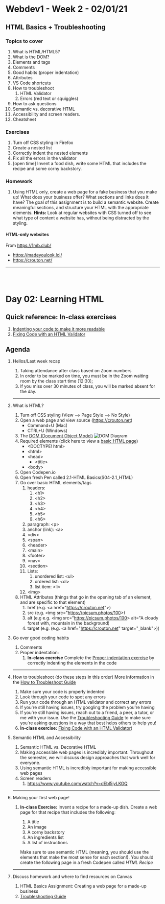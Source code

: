 # Webdev1 - Week 2 - 02/01/21
## HTML Basics + Troubleshooting

### Topics to cover
1. What is HTML/HTML5?
1. What is the DOM?
1. Elements and tags
1. Comments
1. Good habits (proper indentation)
1. Attributes
1. VS Code shortcuts
1. How to troubleshoot
    1. HTML Validator
    1. Errors (red text or squiggles)
1. How to ask questions
1. Semantic vs. decorative HTML
1. Accessibility and screen readers.
1. Cheatsheet

### Exercises
1. Turn off CSS styling in Firefox
1. Create a nested list
1. Correctly indent the nested elements
1. Fix all the errors in the validator
1. [open time] Invent a food dish, write some HTML that includes the recipe and some corny backstory.

### Homework
1. Using HTML only, create a web page for a fake business that you make up! What does your business offer? What sections and links does it have? The goal of this assignment is to build a semantic website. Create meaningful sections, and structure your HTML with the appropriate elements.
**Hints:** Look at regular websites with CSS turned off to see what type of content a website has, without being distracted by the styling.



#### HTML-only websites
From https://1mb.club/
* https://madeyoulook.lol/
* https://crouton.net/
___
<br>
<br>

# Day 02: Learning HTML

## Quick reference: In-class exercises
1. [Indenting your code to make it more readable](indentation)
2. [Fixing Code with an HTML Validator](html_validator)

## Agenda
1. Hellos/Last week recap
    1. Taking attendance after class based on Zoom numbers
    1. In order to be marked on time, you must be in the Zoom waiting room by the class start time (12:30);
    1. If you miss over 30 minutes of class, you will be marked absent for the day.
    ---
    
1. What is HTML?
    1. Turn off CSS styling (View --> Page Style --> No Style)
    1. Open a web page and view source (https://crouton.net)
        * Command+U (Mac)
        * CTRL+U (Windows)
    1. The [DOM (Document Object Model)](https://developer.mozilla.org/en-US/docs/Web/API/Document_Object_Model/Introduction)
    ![DOM Diagram](https://simplesnippets.tech/wp-content/uploads/2018/10/what-is-document-object-model-in-JS-featured-image.jpg)
    1. Required elements (click here to view a [basic HTML page](basic_html_document))
        * &lt;DOCTYPE! html&gt;
        * &lt;html&gt;
        * &lt;head&gt;
            * &lt;title&gt;
        * &lt;body&gt;
    1. Open Codepen.io
    1. Open fresh Pen called 2.1-HTML Basics(S04-2.1_HTML)
    1. Go over basic HTML elements/tags
        1. headers:
            1. &lt;h1&gt;
            1. &lt;h2&gt;
            1. &lt;h3&gt;
            1. &lt;h4&gt;
            1. &lt;h5&gt;
            1. &lt;h6&gt;
        1. paragraph: &lt;p&gt;
        1. anchor (link): &lt;a&gt;
        1. &lt;div&gt;
        1. &lt;span&gt;
        1. &lt;header&gt;
        1. &lt;main&gt;
        1. &lt;footer&gt;
        1. &lt;nav&gt;
        1. &lt;section&gt;
        1. Lists:
            1. unordered list: &lt;ul&gt;
            1. ordered list: &lt;ol&gt;
            1. list item: &lt;li&gt;
        1. &lt;img&gt;
    1. HTML Attributes (things that go in the opening tab of an element, and are specific to that element)
        1. href (e.g. &lt;a href="https://crouton.net"&gt;)
        1. src (e.g. &lt;img src="https://picsum.photos/100&gt;)
        1. alt (e.g e.g. &lt;img src="https://picsum.photos/100&gt; alt="A cloudy forest with, mountain in the background)
        1. target (e.g. (e.g. &lt;a href="https://crouton.net" target="_blank"&gt;))
1. Go over good coding habits
    1. Comments
    1. Proper indentation:
        1. **In-class exercise** Complete the [Proper indentation exercise](indentation) by correctly indenting the elements in the code
    ---

1. How to troubleshoot (do these steps in this order) More information in the [How to Troubleshoot Guide](../guides/troubleshooting)
    1. Make sure your code is properly indented
    1. Look through your code to spot any errors
    1. Run your code through an HTML validator and correct any errors
    1. If you're still having issues, try googling the problem you're having
    1. If you're still having issues, reach out to a friend, a peer, a tutor, or me with your issue. Use the [Troubleshooting Guide](../guides/troubleshooting) to make sure you're asking questions in a way that best helps others to help you!
    1. **In-class exercise:** [Fixing Code with an HTML Validator](html_validator))
1. Semantic HTML and Accessibility
    1. Semantic HTML vs. Decorative HTML
    1. Making accessible web pages is incredibly important. Throughout the semester, we will discuss design approaches that work well for everyone.
    1. Using semantic HTML is incredibly important for making accessible web pages
    1. Screen readers
        1. https://www.youtube.com/watch?v=dEbl5jvLKGQ
    ---
    
1. Making your first web page!
    1. **In-class Exercise:** Invent a recipe for a made-up dish. Create a web page for that recipe that includes the following:
        1. A title
        1. An image
        1. A corny backstory
        1. An ingredients list
        1. A list of instructions

        Make sure to use semantic HTML (meaning, you should use the elements that make the most sense for each section!). You should create the following page in a fresh Codepen called *HTML Recipe*
    ---
1. Discuss homework and where to find resources on Canvas
    1. HTML Basics Assignment: Creating a web page for a made-up business
    1. [Troubleshooting Guide](../guides/troubleshooting)

